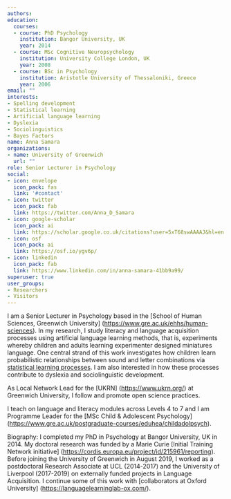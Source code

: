 ```yaml
---
authors:
education:
  courses:
  - course: PhD Psychology
    institution: Bangor University, UK
    year: 2014
  - course: MSc Cognitive Neuropsychology
    institution: University College London, UK
    year: 2008
  - course: BSc in Psychology
    institution: Aristotle University of Thessaloniki, Greece
    year: 2006
email: ""
interests:
- Spelling development
- Statistical learning
- Artificial language learning
- Dyslexia
- Sociolinguistics
- Bayes Factors
name: Anna Samara
organizations:
- name: University of Greenwich
  url: ""
role: Senior Lecturer in Psychology
social:
- icon: envelope
  icon_pack: fas
  link: '#contact'
- icon: twitter
  icon_pack: fab
  link: https://twitter.com/Anna_D_Samara
- icon: google-scholar
  icon_pack: ai
  link: https://scholar.google.co.uk/citations?user=5xT68swAAAAJ&hl=en
- icon: osf
  icon_pack: ai
  link: https://osf.io/ygv6p/
- icon: linkedin
  icon_pack: fab
  link: https://www.linkedin.com/in/anna-samara-41bb9a99/
superuser: true
user_groups:
- Researchers
- Visitors
---
```

I am a Senior Lecturer in Psychology based in the [School of Human Sciences, Greenwich University] (https://www.gre.ac.uk/ehhs/human-sciences). In my research, I study literacy and language acquisition processes using artificial language learning methods, that is, experiments whereby children and adults learning experimenter designed miniatures language. One central strand of this work investigates how children learn probabilistic relationships between sound and letter combinations via [statistical learning processes](https://www.tandfonline.com/doi/full/10.1080/10888438.2021.1920951?casa_token=Zjt3ccy3FxIAAAAA%3AF-eeu_-wYaxHCRo5W7QGTitbOMJCPRoioqJL4kF032lcFeNIR5uiA0s539RS4ik3T_iltLgfuQ). I am also interested in how these processes contribute to dyslexia and sociolinguistic development.

As Local Network Lead for the [UKRN] (https://www.ukrn.org/) at Greenwich University, I follow and promote open science practices.

I teach on language and literacy modules across Levels 4 to 7 and I am Programme Leader for the [MSc Child & Adolescent Psychology] (https://www.gre.ac.uk/postgraduate-courses/eduhea/childadolpsych).  


  Biography: I completed my PhD in Psychology at Bangor University, UK in 2014. My doctoral research was funded by a Marie Curie [Initial Training Network initiative] (https://cordis.europa.eu/project/id/215961/reporting). Before joining the University of Greenwich in August 2019, I worked as a postdoctoral Research Associate at UCL (2014-2017) and the University of Liverpool (2017-2019) on externally funded projects in Language Acquisition. I continue some of this work with [collaborators at Oxford University] (https://languagelearninglab-ox.com/).